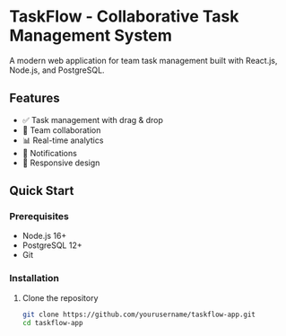 # TaskFlow - Collaborative Task Management System

A modern web application for team task management built with React.js, Node.js, and PostgreSQL.

## Features
- ✅ Task management with drag & drop
- 👥 Team collaboration
- 📊 Real-time analytics
- 🔔 Notifications
- 📱 Responsive design

## Quick Start

### Prerequisites
- Node.js 16+
- PostgreSQL 12+
- Git

### Installation
1. Clone the repository
   ```bash
   git clone https://github.com/yourusername/taskflow-app.git
   cd taskflow-app